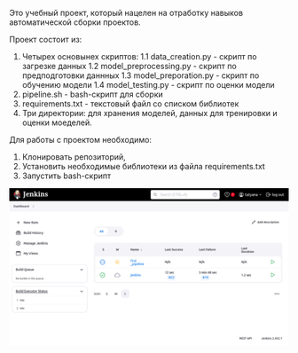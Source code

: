 Это учебный проект, который нацелен на отработку навыков автоматической сборки проектов.


Проект состоит из:
  1. Четырех основынех скриптов:
     1.1 data_creation.py - скрипт по загрезке данных
     1.2 model_preprocessing.py - скрипт по предподготовки даннных
     1.3 model_preporation.py - скрипт по обучению модели
     1.4 model_testing.py - скрипт по оценки модели
  2. pipeline.sh - bash-скрипт для сборки
  3. requirements.txt - текстовый файл со списком библиотек
  4. Три директории: для хранения моделей, данных для тренировки и оценки моеделей.


Для работы с проектом необходимо:
  1. Клонировать репозиторий,
  2. Установить необходимые библиотеки из файла requirements.txt
  3. Запустить bash-скрипт


![alt text](<Screenshot 2024-05-16 at 23-57-44 Dashboard Jenkins.png>)